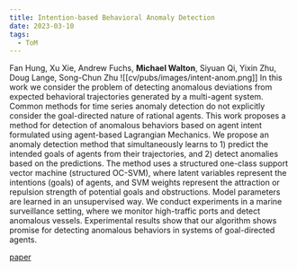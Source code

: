 ```yaml
---
title: Intention-based Behavioral Anomaly Detection
date: 2023-03-10
tags:
  - ToM
---
```

Fan Hung, Xu Xie, Andrew Fuchs, **Michael Walton**, Siyuan Qi, Yixin Zhu, Doug Lange, Song-Chun Zhu
![[cv/pubs/images/intent-anom.png]]
In this work we consider the problem of detecting anomalous deviations from expected behavioral trajectories generated by a multi-agent system. Common methods for time series anomaly detection do not explicitly consider the goal-directed nature of rational agents. This work proposes a method for detection of anomalous behaviors based on agent intent formulated using agent-based Lagrangian Mechanics. We propose an anomaly detection method that simultaneously learns to 1) predict the intended goals of agents from their trajectories, and 2) detect anomalies based on the predictions. The method uses a structured one-class support vector machine (structured OC-SVM), where latent variables represent the intentions (goals) of agents, and SVM weights represent the attraction or repulsion strength of potential goals and obstructions. Model parameters are learned in an unsupervised way. We conduct experiments in a marine surveillance setting, where we monitor high-traffic ports and detect anomalous vessels. Experimental results show that our algorithm shows promise for detecting anomalous behaviors in systems of goal-directed agents.

[paper](https://xuxie1031.github.io/resources/aaaiw19hung.pdf)
